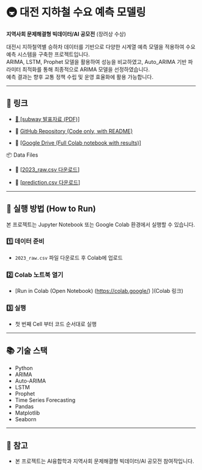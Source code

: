 # 🚇 대전 지하철 수요 예측 모델링

**지역사회 문제해결형 빅데이터/AI 공모전** (장려상 수상)

대전시 지하철역별 승하차 데이터를 기반으로 다양한 시계열 예측 모델을 적용하여 수요 예측 시스템을 구축한 프로젝트입니다.  
ARIMA, LSTM, Prophet 모델을 활용하여 성능을 비교하였고, Auto_ARIMA 기반 파라미터 최적화를 통해 최종적으로 ARIMA 모델을 선정하였습니다.  
예측 결과는 향후 교통 정책 수립 및 운영 효율화에 활용 가능합니다.

---

## 🔗 링크

- [🔗 [subway 발표자료 (PDF)]](https://drive.google.com/file/d/1ZFngXEBGHnax1joYfiwaSnpAQ47NkS5Y/view?usp=sharing)

- 📁 [GitHub Repository (Code only, with README)](https://github.com/thdcodud01/subway_predict) 

- 📄 [[Google Drive (Full Colab notebook with results)]](https://drive.google.com/file/d/10PVx9Ml0UUepQOmDeTRzbb8-qs93I-p7/view?usp=drive_link)

📦 Data Files

- 🔗 [[2023_raw.csv 다운로드](https://drive.google.com/file/d/1R9l5_RMWFhx28etgt9T_OncJt7Dk0YSg/view?usp=sharing)]

- 🔗 [[prediction.csv 다운로드](https://drive.google.com/file/d/1F7o_TdxGpwdUhaRDo678qiiTv69B0lQn/view?usp=sharing)]

---

## 🚀 실행 방법 (How to Run)

본 프로젝트는 Jupyter Notebook 또는 Google Colab 환경에서 실행할 수 있습니다.

### 1️⃣ 데이터 준비

- `2023_raw.csv` 파일 다운로드 후 Colab에 업로드  

### 2️⃣ Colab 노트북 열기

- [Run in Colab (Open Notebook) (https://colab.google/) ](Colab 링크)

### 3️⃣ 실행

- 첫 번째 Cell 부터 코드 순서대로 실행

---

## 📚 기술 스택

- Python
- ARIMA
- Auto-ARIMA
- LSTM
- Prophet
- Time Series Forecasting
- Pandas
- Matplotlib
- Seaborn

---

## 📝 참고

- 본 프로젝트는 AI융합학과 지역사회 문제해결형 빅데이터/AI 공모전 참여작입니다.
